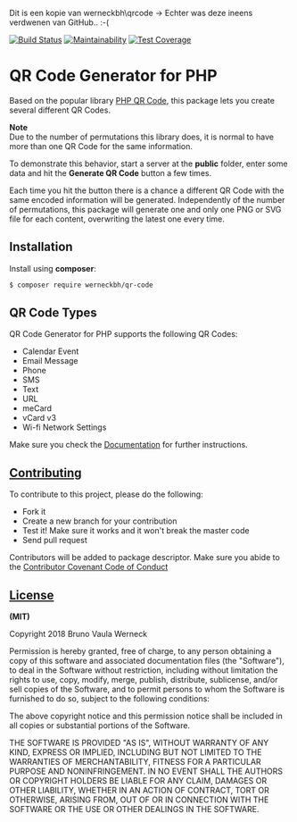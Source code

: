 Dit is een kopie van werneckbh\qrcode -> Echter was deze ineens verdwenen van GitHub.. :-(

[![Build Status](https://travis-ci.org/werneckbh/qr-code.svg?branch=master)](https://travis-ci.org/werneckbh/qr-code)
[![Maintainability](https://api.codeclimate.com/v1/badges/156d614b78d88ec7bfe9/maintainability)](https://codeclimate.com/github/werneckbh/qr-code/maintainability)
[![Test Coverage](https://api.codeclimate.com/v1/badges/156d614b78d88ec7bfe9/test_coverage)](https://codeclimate.com/github/werneckbh/qr-code/test_coverage)

# QR Code Generator for PHP

 Based on the popular library [PHP QR Code](http://phpqrcode.sourceforge.net), this package lets you create several different QR Codes.

 **Note**  
 Due to the number of permutations this library does, it is normal to have more than one QR Code for the same information.
   
 To demonstrate this behavior, start a server at the **public** folder, enter some data and hit the **Generate QR Code** button a few times.
  
 Each time you hit the button there is a chance a different QR Code with the same encoded information will be generated. 
 Independently of the number of permutations, this package will generate one and only one PNG or SVG file for each content, overwriting the latest one every time.

 ## Installation

 Install using **composer**:

 ```bash
 $ composer require werneckbh/qr-code
 ```

 ## QR Code Types

 QR Code Generator for PHP supports the following QR Codes:

  - Calendar Event
  - Email Message
  - Phone
  - SMS
  - Text
  - URL
  - meCard
  - vCard v3
  - Wi-fi Network Settings
  
  Make sure you check the [Documentation](https://werneckbh.github.io/qr-code/) for further instructions.
  
 ## [Contributing](CONTRIBUTING.md)
 
 To contribute to this project, please do the following:
 
  - Fork it
  - Create a new branch for your contribution
  - Test it! Make sure it works and it won't break the master code
  - Send pull request
  
  Contributors will be added to package descriptor. Make sure you abide to the [Contributor Covenant Code of Conduct](CODE_OF_CONDUCT.md)
  
  
  ## [License](LICENSE.md)
  
  **(MIT)**
  
  Copyright 2018 Bruno Vaula Werneck
  
  Permission is hereby granted, free of charge, to any person obtaining a copy of this software and associated documentation files (the "Software"), to deal in the Software without restriction, including without limitation the rights to use, copy, modify, merge, publish, distribute, sublicense, and/or sell copies of the Software, and to permit persons to whom the Software is furnished to do so, subject to the following conditions:
  
  The above copyright notice and this permission notice shall be included in all copies or substantial portions of the Software.
  
  THE SOFTWARE IS PROVIDED "AS IS", WITHOUT WARRANTY OF ANY KIND, EXPRESS OR IMPLIED, INCLUDING BUT NOT LIMITED TO THE WARRANTIES OF MERCHANTABILITY, FITNESS FOR A PARTICULAR PURPOSE AND NONINFRINGEMENT. IN NO EVENT SHALL THE AUTHORS OR COPYRIGHT HOLDERS BE LIABLE FOR ANY CLAIM, DAMAGES OR OTHER LIABILITY, WHETHER IN AN ACTION OF CONTRACT, TORT OR OTHERWISE, ARISING FROM, OUT OF OR IN CONNECTION WITH THE SOFTWARE OR THE USE OR OTHER DEALINGS IN THE SOFTWARE.